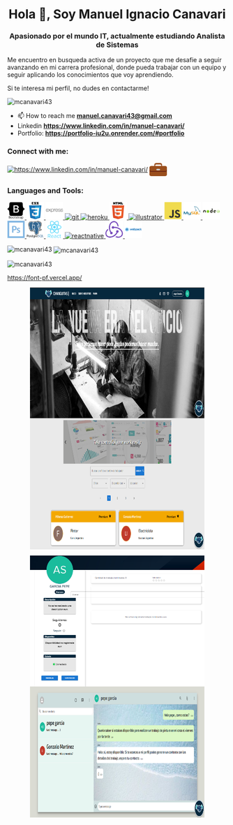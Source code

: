 <h1 align="center">Hola 👋, Soy Manuel Ignacio Canavari</h1>
<h3 align="center">Apasionado por el mundo IT, actualmente estudiando Analista de Sistemas</h3>

<p>Me encuentro en busqueda activa de un proyecto que me desafie a seguir avanzando en mi carrera profesional, donde pueda trabajar con un equipo y seguir aplicando los conocimientos que voy aprendiendo.</p>
<p>Si te interesa mi perfil, no dudes en contactarme!</p>

<p align="left"> <img src="https://komarev.com/ghpvc/?username=mcanavari43&label=Profile%20views&color=0e75b6&style=flat" alt="mcanavari43" /> </p>

- 📫 How to reach me **manuel.canavari43@gmail.com**
- Linkedin **https://www.linkedin.com/in/manuel-canavari/**
- Portfolio: **https://portfolio-iu2u.onrender.com/#portfolio**

<h3 align="left">Connect with me:</h3>
<p align="left">
<a href="https://www.linkedin.com/in/manuel-canavari/" target="_blank"><img align="center" src="https://raw.githubusercontent.com/rahuldkjain/github-profile-readme-generator/master/src/images/icons/Social/linked-in-alt.svg" alt="https://www.linkedin.com/in/manuel-canavari/" height="30" width="40" /></a>
 <a href="https://portfolio-iu2u.onrender.com/" target="_blank"><img align="center" src="./assets/android-chrome-192x192.png" alt="https://www.linkedin.com/in/manuel-canavari/" height="30" width="40" /></a>
</p>

<h3 align="left">Languages and Tools:</h3>
<p align="left"> <a href="https://getbootstrap.com" target="_blank" rel="noreferrer"> <img src="https://raw.githubusercontent.com/devicons/devicon/master/icons/bootstrap/bootstrap-plain-wordmark.svg" alt="bootstrap" width="40" height="40"/> </a> <a href="https://www.w3schools.com/css/" target="_blank" rel="noreferrer"> <img src="https://raw.githubusercontent.com/devicons/devicon/master/icons/css3/css3-original-wordmark.svg" alt="css3" width="40" height="40"/> </a> <a href="https://expressjs.com" target="_blank" rel="noreferrer"> <img src="https://raw.githubusercontent.com/devicons/devicon/master/icons/express/express-original-wordmark.svg" alt="express" width="40" height="40"/> </a> <a href="https://git-scm.com/" target="_blank" rel="noreferrer"> <img src="https://www.vectorlogo.zone/logos/git-scm/git-scm-icon.svg" alt="git" width="40" height="40"/> </a> <a href="https://heroku.com" target="_blank" rel="noreferrer"> <img src="https://www.vectorlogo.zone/logos/heroku/heroku-icon.svg" alt="heroku" width="40" height="40"/> </a> <a href="https://www.w3.org/html/" target="_blank" rel="noreferrer"> <img src="https://raw.githubusercontent.com/devicons/devicon/master/icons/html5/html5-original-wordmark.svg" alt="html5" width="40" height="40"/> </a> <a href="https://www.adobe.com/in/products/illustrator.html" target="_blank" rel="noreferrer"> <img src="https://www.vectorlogo.zone/logos/adobe_illustrator/adobe_illustrator-icon.svg" alt="illustrator" width="40" height="40"/> </a> <a href="https://developer.mozilla.org/en-US/docs/Web/JavaScript" target="_blank" rel="noreferrer"> <img src="https://raw.githubusercontent.com/devicons/devicon/master/icons/javascript/javascript-original.svg" alt="javascript" width="40" height="40"/> </a><a href="https://www.flaticon.com/free-icons/java" title="java icons"></a> <a href="https://www.mysql.com/" target="_blank" rel="noreferrer"> <img src="https://raw.githubusercontent.com/devicons/devicon/master/icons/mysql/mysql-original-wordmark.svg" alt="mysql" width="40" height="40"/> </a> <a href="https://nodejs.org" target="_blank" rel="noreferrer"> <img src="https://raw.githubusercontent.com/devicons/devicon/master/icons/nodejs/nodejs-original-wordmark.svg" alt="nodejs" width="40" height="40"/> </a> <a href="https://www.photoshop.com/en" target="_blank" rel="noreferrer"> <img src="https://raw.githubusercontent.com/devicons/devicon/master/icons/photoshop/photoshop-line.svg" alt="photoshop" width="40" height="40"/> </a> <a href="https://www.postgresql.org" target="_blank" rel="noreferrer"> <img src="https://raw.githubusercontent.com/devicons/devicon/master/icons/postgresql/postgresql-original-wordmark.svg" alt="postgresql" width="40" height="40"/> </a> <a href="https://reactjs.org/" target="_blank" rel="noreferrer"> <img src="https://raw.githubusercontent.com/devicons/devicon/master/icons/react/react-original-wordmark.svg" alt="react" width="40" height="40"/> </a> <a href="https://reactnative.dev/" target="_blank" rel="noreferrer"> <img src="https://reactnative.dev/img/header_logo.svg" alt="reactnative" width="40" height="40"/> </a> <a href="https://redux.js.org" target="_blank" rel="noreferrer"> <img src="https://raw.githubusercontent.com/devicons/devicon/master/icons/redux/redux-original.svg" alt="redux" width="40" height="40"/> </a> <a href="https://webpack.js.org" target="_blank" rel="noreferrer"> <img src="https://raw.githubusercontent.com/devicons/devicon/d00d0969292a6569d45b06d3f350f463a0107b0d/icons/webpack/webpack-original-wordmark.svg" alt="webpack" width="40" height="40"/> </a> </p>

<p><img align="left" src="https://github-readme-stats.vercel.app/api/top-langs?username=mcanavari43&show_icons=true&locale=en&layout=compact" alt="mcanavari43" /></p>

<p>&nbsp;<img align="center" src="https://github-readme-stats.vercel.app/api?username=mcanavari43&show_icons=true&locale=en" alt="mcanavari43" /></p>

<p><img align="center" src="https://github-readme-streak-stats.herokuapp.com/?user=mcanavari43&" alt="mcanavari43" /></p>

<a href="https://font-pf.vercel.app/" target="_blank"> https://font-pf.vercel.app/</a>

<p align="center">
<img align="center" width="400px" height="300px" src="./assets/captura.png" alt="home proyecto"/>
<img align="center" width="400px" height="300px" src="./assets/home.png" alt="mapa proyecto"/>
</p>
<p align="center">
<img align="center" width="400px" height="300px" src="./assets/profile.png" alt="borrado proyecto"/>
<img align="center" width="400px" height="300px" src="./assets/chat.png" alt="dashboard proyecto"/>
</p>
